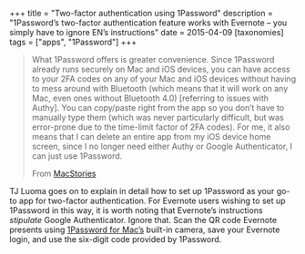 +++
title = "Two-factor authentication using 1Password"
description = "1Password’s two-factor authentication feature works with Evernote – you simply have to ignore EN’s instructions"
date = 2015-04-09
[taxonomies]
tags = ["apps", "1Password"]
+++

> What 1Password offers is greater convenience. Since 1Password already runs securely on Mac and iOS devices, you can have access to your 2FA codes on any of your Mac and iOS devices without having to mess around with Bluetooth (which means that it will work on any Mac, even ones without Bluetooth 4.0) [referring to issues with Authy]. You can copy/paste right from the app so you don’t have to manually type them (which was never particularly difficult, but was error-prone due to the time-limit factor of 2FA codes). For me, it also means that I can delete an entire app from my iOS device home screen, since I no longer need either Authy or Google Authenticator, I can just use 1Password.
>
> From [MacStories](http://www.macstories.net/tutorials/switching-from-google-authenticator-or-authy-to-1password/)

TJ Luoma goes on to explain in detail how to set up 1Password as your go-to app for two-factor authentication. For Evernote users wishing to set up 1Password in this way, it is worth noting that Evernote’s instructions *stipulate* Google Authenticator. Ignore that. Scan the QR code Evernote presents using [1Password for Mac’s](https://itunes.apple.com/us/app/1password-password-manager/id443987910?mt=12&uo=4&at=11l4We) built-in camera, save your Evernote login, and use the six-digit code provided by 1Password.  
